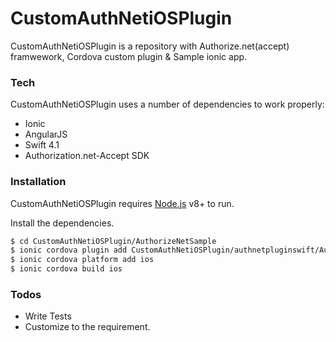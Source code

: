 # CustomAuthNetiOSPlugin

CustomAuthNetiOSPlugin is a repository with Authorize.net(accept) framwework, Cordova custom plugin & Sample ionic app.

### Tech

CustomAuthNetiOSPlugin uses a number of dependencies to work properly:

* Ionic
* AngularJS
* Swift 4.1
* Authorization.net-Accept SDK

### Installation

CustomAuthNetiOSPlugin requires [Node.js](https://nodejs.org/) v8+ to run.

Install the dependencies.

```sh
$ cd CustomAuthNetiOSPlugin/AuthorizeNetSample
$ ionic cordova plugin add CustomAuthNetiOSPlugin/authnetpluginswift/AuthNetSwift
$ ionic cordova platform add ios
$ ionic cordova build ios
```

### Todos

- Write Tests
- Customize to the requirement.

